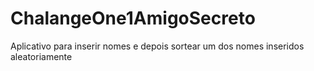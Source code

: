 # ChalangeOne1AmigoSecreto
Aplicativo para inserir nomes e depois sortear um dos nomes inseridos aleatoriamente
